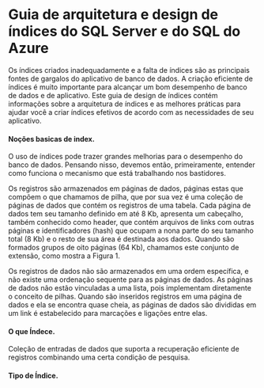 # Guia de arquitetura e design de índices do SQL Server e do SQL do Azure

Os índices criados inadequadamente e a falta de índices são as principais fontes de gargalos do aplicativo de banco de dados. A criação eficiente de índices é muito importante para alcançar um bom desempenho de banco de dados e de aplicativo. Este guia de design de índices contém informações sobre a arquitetura de índices e as melhores práticas para ajudar você a criar índices efetivos de acordo com as necessidades de seu aplicativo.

#### Noções basicas de index.

O uso de índices pode trazer grandes melhorias para o desempenho do banco de dados. Pensando nisso, devemos então, primeiramente, entender como funciona o mecanismo que está trabalhando nos bastidores.

Os registros são armazenados em páginas de dados, páginas estas que compõem o que chamamos de pilha, que por sua vez é uma coleção de páginas de dados que contém os registros de uma tabela. Cada página de dados tem seu tamanho definido em até 8 Kb, apresenta um cabeçalho, também conhecido como header, que contém arquivos de links com outras páginas e identificadores (hash) que ocupam a nona parte do seu tamanho total (8 Kb) e o resto de sua área é destinada aos dados. Quando são formados grupos de oito páginas (64 Kb), chamamos este conjunto de extensão, como mostra a Figura 1.


Os registros de dados não são armazenados em uma ordem específica, e não existe uma ordenação sequente para as páginas de dados. As páginas de dados não estão vinculadas a uma lista, pois implementam diretamente o conceito de pilhas. Quando são inseridos registros em uma página de dados e ela se encontra quase cheia, as páginas de dados são divididas em um link é estabelecido para marcações e ligações entre elas.

#### O que Índece.
Coleção de entradas de dados que suporta a recuperação
eficiente de registros combinando uma certa condição de
pesquisa.

#### Tipo de Índice.


